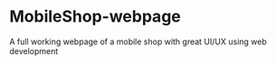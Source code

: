 # MobileShop-webpage
A full working webpage of a mobile shop with great UI/UX using web development
